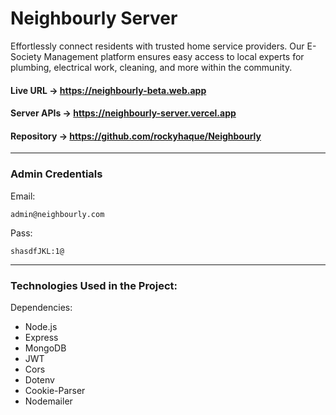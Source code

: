 # Neighbourly Server

Effortlessly connect residents with trusted home service providers. Our E-Society Management platform ensures easy access to local experts for plumbing, electrical work, cleaning, and more within the community.



#### Live URL -> https://neighbourly-beta.web.app

#### Server APIs -> https://neighbourly-server.vercel.app

#### Repository -> https://github.com/rockyhaque/Neighbourly


<hr>

### Admin Credentials



Email: 
```
admin@neighbourly.com
```

Pass: 
```
shasdfJKL:1@
```
<hr>

### Technologies Used in the Project:

Dependencies:
- Node.js 
- Express 
- MongoDB 
- JWT 
- Cors 
- Dotenv 
- Cookie-Parser
- Nodemailer 


